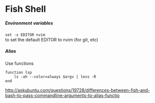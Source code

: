 # Fish Shell

##### Environment variables
 `set -x EDITOR nvim`  
to set the default EDITOR to nvim (for git, etc)

##### Alias

Use functions

    function lsp
        ls -ah --color=always $argv | less -R
    end

http://askubuntu.com/questions/19728/differences-between-fish-and-bash-to-pass-commandline-arguments-to-alias-functio
